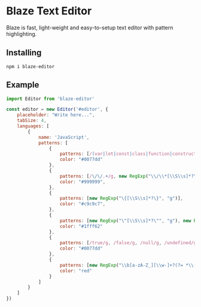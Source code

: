 # Blaze Text Editor
Blaze is fast, light-weight and easy-to-setup text editor with pattern highlighting.

## Installing
```npm i blaze-editor```

## Example
```js
import Editor from 'blaze-editor'

const editor = new Editor('#editor', {
    placeholder: "Write here...",
    tabSize: 4,
    languages: [
        {
            name: 'JavaScript',
            patterns: [
                {
                    patterns: [/(var|let|const|class|function|constructor|if|for|while|from|do|in|new|try|catch|case|else|enum|eval|this|void|with|await|break|super|throw|yield|delete|export|import|public|return|static|switch|typeof|default|extends|finally|package|private|continue|debugger|arguments|interface|protected|implements|instanceof)/g],
                    color: "#0077dd"
                },
                {
                    patterns: [/\/\/.+/g, new RegExp("\\/\\*[\\S\\s]*?\\*\\/", "g")],
                    color: "#999999",
                },
                {
                    patterns: [new RegExp("\{[\\S\\s]*?\}", "g")],
                    color: "#c9c9c7",
                },
                {
                    patterns: [new RegExp("\"[\\S\\s]*?\"", "g"), new RegExp("'[\\S\\s]*?'", "g"), new RegExp("`[\\S\\s]*?`", "g")],
                    color: "#1fff62"
                },
                {
                    patterns: [/true/g, /false/g, /null/g, /undefined/g],
                    color: "#0077dd"
                },
                {
                    patterns: [new RegExp("\\b[a-zA-Z_][\\w-]+?(?= *\\()", "g")],
                    color: "red"
                }
            ]
        }
    ]
})
```
